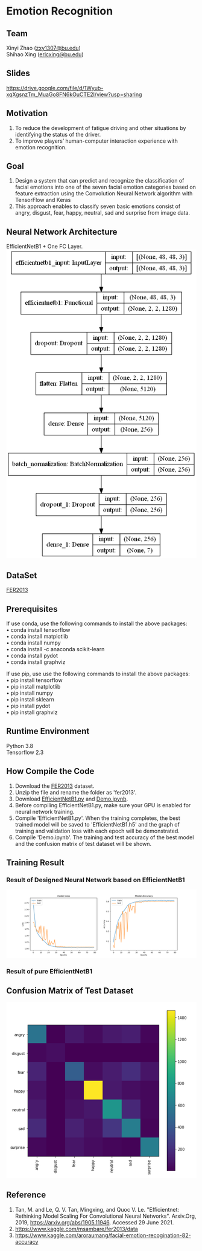 # Emotion Recognition
## Team
Xinyi Zhao (zxy1307@bu.edu)\
Shihao Xing (ericxing@bu.edu)
## Slides
https://drive.google.com/file/d/1Wyub-xqXgsnzTm_MuaGo8FN6kOuCTE2I/view?usp=sharing
## Motivation
1. To reduce the development of fatigue driving and other situations by identifying the status of the driver.
2. To improve players’ human-computer interaction experience with emotion recognition.
## Goal
1. Design a system that can predict and recognize the classification of facial emotions into one of the seven facial emotion categories based on feature extraction using the Convolution Neural Network algorithm with TensorFlow and Keras
2. This approach enables to classify seven basic emotions consist of angry, disgust, fear, happy, neutral, sad and surprise from image data.
## Neural Network Architecture
EfficientNetB1 + One FC Layer.\
![Image text](https://github.com/EricXSH/CS523-Project/blob/main/img_files/EfficientNet%20B1.png)
## DataSet
[FER2013](https://www.kaggle.com/msambare/fer2013/download)
## Prerequisites
If use conda, use the following commands to install the above packages:\
•	conda install tensorflow\
•	conda install matplotlib\
•	conda install numpy \
•	conda install -c anaconda scikit-learn\
•	conda install pydot\
•	conda install graphviz

If use pip, use use the following commands to install the above packages:\
•	pip install tensorflow\
•	pip install matplotlib \
•	pip install numpy \
•	pip install sklearn\
•	pip install pydot\
•	pip install graphviz

## Runtime Environment
Python 3.8 \
Tensorflow 2.3
## How Compile the Code
1. Download the [FER2013](https://www.kaggle.com/msambare/fer2013/download) dataset.
2. Unzip the file and rename the folder as 'fer2013'.
3. Download [EfficientNetB1.py](https://github.com/EricXSH/CS523-Project/blob/main/EfficientNetB1.py) and [Demo.ipynb](https://github.com/EricXSH/CS523-Project/blob/main/Demo.ipynb).
4. Before compiling EfficientNetB1.py, make sure your GPU is enabled for neural network training.
5. Compile 'EfficientNetB1.py'. When the training completes, the best trained model will be saved to 'EfficientNetB1.h5' and the graph of training and validation loss with each epoch will be demonstrated.
6. Compile 'Demo.ipynb'. The training and test accuracy of the best model and the confusion matrix of test dataset will be shown.
## Training Result
### Result of Designed Neural Network based on EfficientNetB1
![Image text](https://github.com/EricXSH/CS523-Project/blob/main/img_files/EffNet%20T%26T%20accuracy.png)
### Result of pure EfficientNetB1

## Confusion Matrix of Test Dataset
![Image text](https://github.com/EricXSH/CS523-Project/blob/main/img_files/Confusion%20Matrix%20of%20Test%20Set.png)
## Reference
1. Tan, M. and Le, Q. V. Tan, Mingxing, and Quoc V. Le. "Efficientnet: Rethinking Model Scaling For Convolutional Neural Networks". Arxiv.Org, 2019, https://arxiv.org/abs/1905.11946. Accessed 29 June 2021.
2. https://www.kaggle.com/msambare/fer2013/data
3. https://www.kaggle.com/aroraumang/facial-emotion-recogination-82-accuracy
